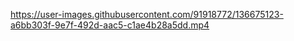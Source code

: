 



https://user-images.githubusercontent.com/91918772/136675123-a6bb303f-9e7f-492d-aac5-c1ae4b28a5dd.mp4


